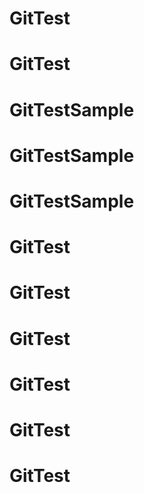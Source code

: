 # GitTest
# GitTest
# GitTestSample
# GitTestSample
# GitTestSample
# GitTest
# GitTest
# GitTest
# GitTest
# GitTest
# GitTest
